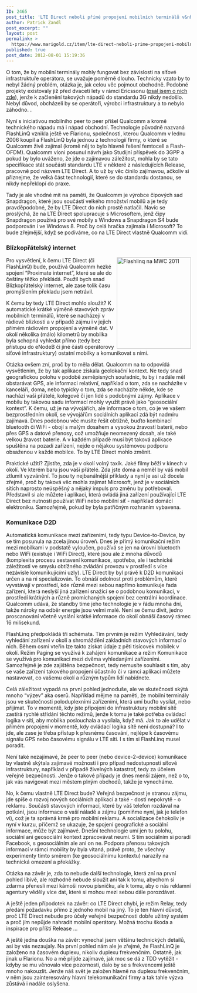 ```yaml
---
ID: 2465
post_title: 'LTE Direct neboli přímé propojení mobilních terminálů v&nbsp;LTE'
author: Patrick Zandl
post_excerpt: ""
layout: post
permalink: >
  https://www.marigold.cz/item/lte-direct-neboli-prime-propojeni-mobilnich-terminalu-v-lte
published: true
post_date: 2012-08-01 15:19:36
---
```

<p>O tom, že by mobilní terminály mohly fungovat bez závislosti na síťové infrastruktuře operátora, se uvažuje poměrně dlouho. Technicky vzato by to nebyl žádný problém, otázka je, jak celou věc pojmout obchodně. Podobné projekty existovaly již před dvaceti lety v rámci Ericssonu (<a href="http://mobil.idnes.cz/peer-to-peer-pro-mobilni-telefony-zruste-operatory-fhd-/mob_tech.aspx?c=A010423_0030005_mob_aktuality">psal jsem o nich zde</a>), jenže k začlenění takových nápadů do standardu 3G nikdy nedošlo. Nebyl důvod, obcházeli by se operátoři, výrobci infrastruktury a to nebylo záhodno. . </p><p>Nyní s iniciativou mobilního peer to peer přišel Qualcomm a kromě technického nápadu má i nápad obchodní. Technologie původně nazvaná FlashLinQ vznikla ještě ve Flarionu, společnosti, kterou Qualcomm v lednu 2006 koupil a FlashLinQ byla jednou z technologií firmy, o které se Qualcomm živě zajímal (kromě něj to bylo hlavně řešení femtocell a Flash-OFDM). Qualcomm vloni posunul návrh jako Studijní příspěvek do 3GPP a pokud by bylo uváženo, že jde o zajímavou záležitost, mohla by se tato specifikace stát součástí standardu LTE v některé z následujících Release, pracovně pod názvem LTE Direct. A to už by věc činilo zajímavou, ačkoliv si přiznejme, že velká část technologií, které se do standardu dostanou, se nikdy nepřeklopí do praxe. </p><!--more--><p>Tady je ale vhodné mít na paměti, že Qualcomm je výrobce čipových sad Snapdragon, které jsou součástí velkého množství mobilů a je tedy pravděpodobné, že by LTE Direct do nich prostě natlačil. Navíc se proslýchá, že na LTE Direct spolupracuje s Microsoftem, jenž čipy Snapdragon používá pro své mobily s Windows a Snapdragon S4 bude podporován i ve Windows 8. Proč by celá hračka zajímala i Microsoft? To bude zřejmější, když se podíváme, co na LTE Direct vlastně Qualcomm vidí.</p><h3>Blízkopřátelský internet</h3><img src="http://t0.gstatic.com/images?q=tbn:ANd9GcSnQ0Vy-WsuqHUgh9d2TSH-sv9rdLLQfaTX7Olz68_XyNDCU0hy" id="blogsy-1343826791165.1072" class="biv-img alignright" width="202" height="249" alt="Flashlinq na MWC 2011" align="right"><p>Pro vysvětlení, k čemu LTE Direct (či FlashLinQ) bude, používá Qualcomm hezké spojení “Proximate internet”, které se ale do češtiny těžko překládá. Použil bych snad Blízkopřátelský internet, ale zase tolik času promýšlením překladu jsem netrávil. </p><p>K čemu by tedy LTE Direct mohlo sloužit? K automatické krátké výměně stavových zpráv mobilních terminálů, které se nacházejí v rádiové blízkosti a v případě zájmu i v jejich přímém rádiovém propojení a výměně dat. V okolí několika (málo) kilometrů by mobilka byla schopná vyhledat přímo (tedy bez přístupu do eNodeB či jiné části operátorovy síťové infrastruktury) ostatní mobilky a komunikovat s nimi. </p><p>Otázka ovšem zní, proč by to měla dělat. Qualcomm na to odpovídá vysvětlením, že by tak aplikace získala geolokační kontext. Ne tedy snad geografickou polohu v podobě zeměpisných souřadnic, tu by i nadále měl obstarávat GPS, ale informaci relativní, například o tom, zda se nacházíte v kanceláři, doma, nebo typicky o tom, zda se nacházíte někde, kde se nachází vaši přátelé, kolegové či jen lidé s podobnými zájmy. Aplikace v mobilu by takovou sadu informací mohly využít právě jako “geosociální kontext”. K čemu, už je na vývojářích, ale informace o tom, co je ve vašem bezprostředním okolí, se vývojářům sociálních aplikací zdá být nadmíru zajímavá. Dnes podobnou věc musíte řešit obtížně, buďto kombinací bluetooth či WiFi - obojí s malým dosahem a vysokou žravostí baterií, nebo přes GPS a datové přenosy, což umožňuje neomezený dosah, ale také velkou žravost baterie. A v každém případě musí být taková aplikace spuštěna na pozadí zařízení, nejde o nějakou systémovou podporu obsaženou v každé mobilce. To by LTE Direct mohlo změnit. </p><p>Praktické užití? Zjistíte, zda je v okolí volný taxík. Jaké filmy běží v kinech v okolí. Ve kterém baru jsou vaši přátelé. Zda jste doma a neměl by váš mobil ztlumit vyzvánění. To jsou ty nejbanálnější příklady a nyní je asi už docela zřejmé, proč by taková věc mohla zajímat Microsoft, jenž je v sociálních sítích naprosto neúspěšný a nějaký impuls pro změnu by potřeboval. Představil si ale můžete i aplikaci, která ovládá jiná zařízení používající LTE Direct bez nutnosti používat WiFi nebo mobilní síť - například domácí elektroniku. Samozřejmě, pokud by byla patřičným rozhraním vybavena. </p><h3>Komunikace D2D </h3><p>Automatická komunikace mezi zařízeními, tedy typu Device-to-Device, by se tím posunula na zcela jinou úroveň. Dnes je přímý komunikační režim mezi mobilkami v podstatě vyloučen, používá se jen na úrovni bluetooth nebo WiFi (existuje i WiFi Direct), které jsou ale z mnoha důvodů (komplexita procesu sestavení komunikace, spotřeba, ale i technické záležitosti ve smyslu obtížného zvládání provozu v prostředí s více nezávisle komunikujícími uzly). LTE Direct by byl právě k D2D komunikaci určen a na ni specializován. To obnáší odolnost proti problémům, které vyvstávají v prostředí, kde různě mezi sebou napřímo komunikuje řada zařízení, která neslyší jiná zařízení snažící se o podobnou komunikaci, v prostředí krátkých a různě promíchaných spojení bez centrální koordinace. Qualcomm udává, že standby time jeho technologie je v řádu mnoha dní, takže nároky na odběr energie jsou velmi malé. Není se čemu divit, jedno proscanování včetně vyslání krátké informace do okolí obnáší časový rámec 16 milisekund.  </p><p>FlashLinq předpokládá tři schémata. Tím prvním je režim Vyhledávání, tedy vyhledání zařízení v okolí a shromáždění základních stavových informací o nich. Během osmi vteřin lze takto získat údaje z pěti tisícovek mobilek v okolí. Režim Paging se využívá k zahájení komunikace a režim Komunikace se využívá pro komunikaci mezi dvěma vyhledanými zařízeními. Samozřejmě je zde zajištěna bezpečnost, tedy nemusíte souhlasit s tím, aby se vaše zařízení takového propojení účastnilo či v rámci aplikací můžete nastavovat, co vašemu okolí a různým typům lidí nabídnete. </p><p>Celá záležitost vypadá na první pohled jednoduše, ale ve skutečnosti skýtá mnoho “výzev” aka oserů. Například mějme na paměti, že mobilní terminály jsou ve skutečnosti poloduplexními zařízeními, která umí buďto vysílat, nebo přijímat. To v momentě, kdy jste připojeni do infrastruktury mobilní sítě zastírá rychlé střídání těchto režimů, jenže k tomu je také potřeba ovládací logika v síti, aby mobilka poslouchala a vysílala, když má. Jak to ale udělat v přímém propojení v momentě, kdy ovládací logika sítě není dostupná? I to jde, ale zase je třeba přístup k přesnému časování, nejlépe k časovému signálu GPS nebo časovému signálu v LTE síti. I s tím si FlashLinq musel poradit. </p><p>Není také nezajímavé, že peer to peer (nebo device-2-device) komunikace by vlastně skýtala zajímavé možnosti i pro případ nedostupnosti síťové infrastruktury, například v případě živelných katastrof, tedy za účelem veřejné bezpečnosti. Jenže o takové případy je dnes menší zájem, než o to, jak vás navigovat mezi městem plným obchodů, takže je vynecháme. </p><p>No, k čemu vlastně LTE Direct bude? Veřejná bezpečnost je stranou zájmu, jde spíše o rozvoj nových sociálních aplikací a také - dosti nepokrytě - o reklamu. Součástí stavových informací, které by váš telefon rozdával na potkání, jsou informace o vaší náladě a zájmu (pomiňme nyní, jak je telefon ví), což je ta správná krmě pro mobilní reklamu. A socializace čehokoliv je nyní v kurzu, přičemž se ukazuje, že spojení geografické a sociální informace, může být zajímavé. Dnešní technologie umí jen tu polohu, sociální ani geosociální kontext zpracovávat neumí. S tím sociálním si poradí Facebook, s geosociálním ale ani on ne. Podpora přenosu takových informací v rámci mobility by byla vítaná, právě proto, že všechny experimenty tímto směrem (ke geosociálnímu kontextu) narazily na technická omezení a překážky. </p><p>Otázka na závěr je, zda to nebude další technologie, která zní na první pohled líbivě, ale rozhodně nebude sloužit ani tak k tomu, abychom si zdarma přenesli mezi kámoši novou písničku, ale k tomu, aby o nás reklamní agentury věděly více dat, které si mohou mezi sebou dále porozdávat. </p><p>A ještě jeden přípodotek na závěr: co LTE Direct chybí, je režim Relay, tedy předání požadavku přímo z jednoho mobil na jiný. To je ten hlavní důvod, proč LTE Direct nebude pro účely veřejné bezpečnosti dobře užitný systém a proč jím nepůjde nahradit mobilní operátory. Možná trochu škoda a inspirace pro příští Release … </p><p> A ještě jedna douška na závěr: vynechal jsem většinu technických detailů, asi by vás nezaujaly. Na první pohled nám ale je zřejmé, že FlashLinQ je založeno na časovém duplexu, nikoliv duplexu frekvenčním. Ostatně, jak jinak u Flarionu. No a mě přijde zajímavé, jak moc se dá z TDD vytěžit - kdyby se mu věnovalo více pozornosti, dalo by se s frekvencemi ještě mnoho nakouzlit. Jenže náš svět je založen hlavně na duplexu frekvenčním, v něm jsou zainteresovány hlavní telekomunikační firmy a tak tahle výzva zůstává i nadále oslyšena. </p>